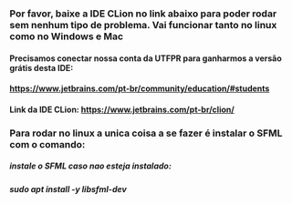 ### Por favor, baixe a IDE CLion no link abaixo para poder rodar sem nenhum tipo de problema. Vai funcionar tanto no linux como no Windows e Mac

#### Precisamos conectar nossa conta da UTFPR para ganharmos a versão grátis desta IDE:

#### https://www.jetbrains.com/pt-br/community/education/#students

#### Link da IDE CLion: https://www.jetbrains.com/pt-br/clion/

### Para rodar no linux a unica coisa a se fazer é instalar o SFML com o comando:

##### instale o SFML caso nao esteja instalado:

##### sudo apt install -y libsfml-dev

